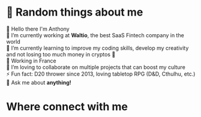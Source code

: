 # 🎲 Random things about me
👋 Hello there I'm Anthony <br>
🔭 I’m currently working at **Waltio**, the best SaaS Fintech company in the world <br>
🌱 I’m currently learning to improve my coding skills, develop my creativity and not losing too much money in cryptos 🤣 <br>
📍 Working in France <br>
💞️ I’m loving to collaborate on multiple projects that can boost my culture <br>
⚡ Fun fact: D20 thrower since 2013, loving tabletop RPG (D&D, Cthulhu, etc.)  <br>
💬 Ask me about **anything!**


# Where connect with me

